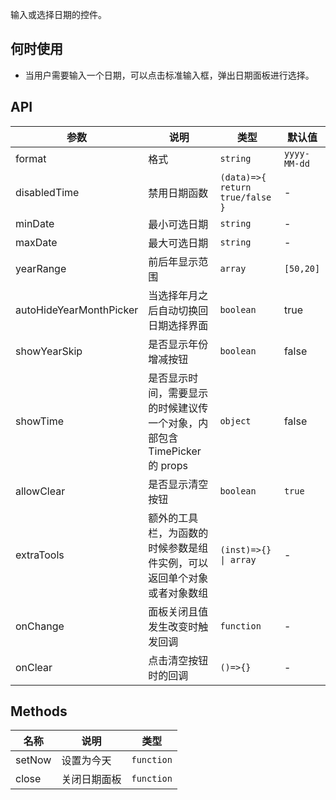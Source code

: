 输入或选择日期的控件。

## 何时使用

- 当用户需要输入一个日期，可以点击标准输入框，弹出日期面板进行选择。

## API

| 参数 | 说明 | 类型 | 默认值 |
| --- | --- | --- | --- |
| format | 格式 | `string` | `yyyy-MM-dd` |
| disabledTime | 禁用日期函数 | `(data)=>{ return true/false }` | - |
| minDate | 最小可选日期 | `string` | - |
| maxDate | 最大可选日期 | `string` | - |
| yearRange | 前后年显示范围 | `array` | `[50,20]` |
| autoHideYearMonthPicker | 当选择年月之后自动切换回日期选择界面 | `boolean` | true |
| showYearSkip | 是否显示年份增减按钮 | `boolean` | false |
| showTime | 是否显示时间，需要显示的时候建议传一个对象，内部包含 TimePicker 的 props | `object` | false |
| allowClear | 是否显示清空按钮 | `boolean` | `true` |
| extraTools | 额外的工具栏，为函数的时候参数是组件实例，可以返回单个对象或者对象数组 | `(inst)=>{} \| array` | - |
| onChange | 面板关闭且值发生改变时触发回调 | `function` | - |
| onClear | 点击清空按钮时的回调 | `()=>{}` | - |

## Methods

| 名称   | 说明         | 类型       |
| ------ | ------------ | ---------- |
| setNow | 设置为今天   | `function` |
| close  | 关闭日期面板 | `function` |
